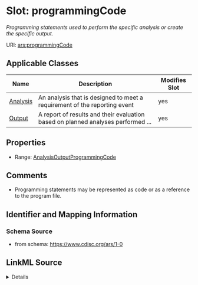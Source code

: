 # Slot: programmingCode


_Programming statements used to perform the specific analysis or create the specific output._



URI: [ars:programmingCode](https://www.cdisc.org/ars/1-0/programmingCode)



<!-- no inheritance hierarchy -->




## Applicable Classes

| Name | Description | Modifies Slot |
| --- | --- | --- |
[Analysis](Analysis.md) | An analysis that is designed to meet a requirement of the reporting event |  yes  |
[Output](Output.md) | A report of results and their evaluation based on planned analyses performed ... |  yes  |







## Properties

* Range: [AnalysisOutputProgrammingCode](AnalysisOutputProgrammingCode.md)





## Comments

* Programming statements may be represented as code or as a reference to the program file.

## Identifier and Mapping Information







### Schema Source


* from schema: https://www.cdisc.org/ars/1-0




## LinkML Source

<details>
```yaml
name: programmingCode
description: Programming statements used to perform the specific analysis or create
  the specific output.
comments:
- Programming statements may be represented as code or as a reference to the program
  file.
from_schema: https://www.cdisc.org/ars/1-0
rank: 1000
alias: programmingCode
domain_of:
- Analysis
- Output
range: AnalysisOutputProgrammingCode

```
</details>